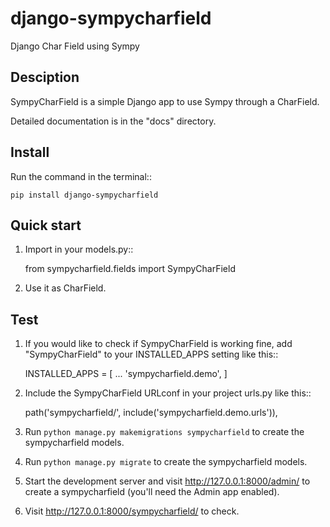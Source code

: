 # django-sympycharfield
Django Char Field using Sympy

## Desciption
SympyCharField is a simple Django app to use Sympy through a CharField.

Detailed documentation is in the "docs" directory.

## Install
Run the command in the terminal::

    pip install django-sympycharfield

## Quick start
1. Import in your models.py::

    from sympycharfield.fields import SympyCharField

2. Use it as CharField.

## Test
1. If you would like to check if SympyCharField is working fine, add
"SympyCharField" to your INSTALLED_APPS setting like this::

    INSTALLED_APPS = [
        ...
        'sympycharfield.demo',
    ]

2. Include the SympyCharField URLconf in your project urls.py like this::

    path('sympycharfield/', include('sympycharfield.demo.urls')),

3. Run `python manage.py makemigrations sympycharfield` to create the sympycharfield models.

4. Run `python manage.py migrate` to create the sympycharfield models.

5. Start the development server and visit http://127.0.0.1:8000/admin/
   to create a sympycharfield (you'll need the Admin app enabled).

6. Visit http://127.0.0.1:8000/sympycharfield/ to check.